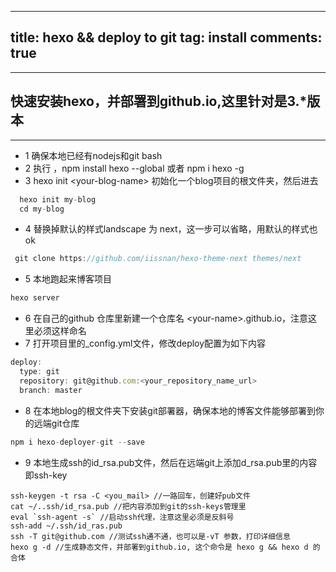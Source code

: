 
---
title: hexo && deploy to git
tag: install
comments: true
---

***
## 快速安装hexo，并部署到github.io,这里针对是3.*版本
***
* 1 确保本地已经有nodejs和git bash
* 2 执行 ，npm install hexo --global 或者 npm i hexo -g
* 3 hexo init \<your-blog-name\> 初始化一个blog项目的根文件夹，然后进去
```javascript
  hexo init my-blog
  cd my-blog
```
* 4 替换掉默认的样式landscape 为 next，这一步可以省略，用默认的样式也ok
```javascript
 git clone https://github.com/iissnan/hexo-theme-next themes/next
```
* 5 本地跑起来博客项目
 ```javascript
 hexo server
```
* 6 在自己的github 仓库里新建一个仓库名 \<your-name>.github.io，注意这里必须这样命名
* 7 打开项目里的_config.yml文件，修改deploy配置为如下内容
```javascript
deploy:
  type: git
  repository: git@github.com:<your_repository_name_url>
  branch: master
```
* 8 在本地blog的根文件夹下安装git部署器，确保本地的博客文件能够部署到你的远端git仓库 
```javascript
npm i hexo-deployer-git --save
```
* 9 本地生成ssh的id_rsa.pub文件，然后在远端git上添加d_rsa.pub里的内容即ssh-key
```
ssh-keygen -t rsa -C <you_mail> //一路回车，创建好pub文件
cat ~/..ssh/id_rsa.pub //把内容添加到git的ssh-keys管理里
eval `ssh-agent -s` //启动ssh代理，注意这里必须是反斜号
ssh-add ~/.ssh/id_ras.pub
ssh -T git@github.com //测试ssh通不通，也可以是-vT 参数，打印详细信息
hexo g -d //生成静态文件，并部署到github.io, 这个命令是 hexo g && hexo d 的合体
```
